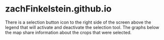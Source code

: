 # zachFinkelstein.github.io

There is a selection button icon to the right side of the screen above the legend that will activate and deactivate the selection tool.
The graphs below the map share information about the crops that were selected.
